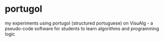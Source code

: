 # portugol
my experiments using portugol (structured portuguese) on VisuAlg - a pseudo-code software for students to learn algorithms and programming logic

# 
